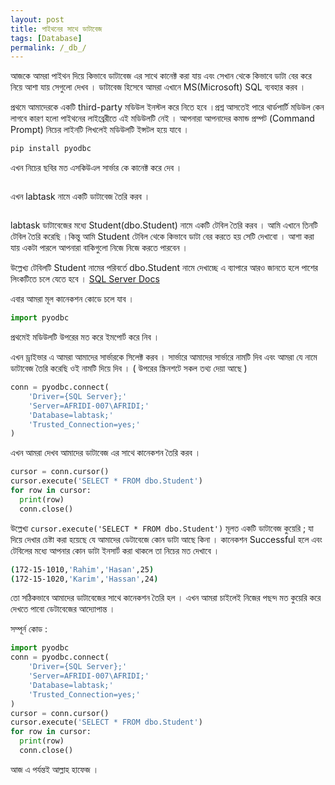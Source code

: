 ```yaml
---
layout: post
title: পাইথনের সাথে ডাটাবেজ
tags: [Database]
permalink: /_db_/
---
```


আজকে আমরা পাইথন দিয়ে কিভাবে ডাটাবেজ এর সাথে কানেক্ট করা যায় এবং সেখান থেকে কিভাবে ডাটা বের করে নিয়ে আশা যায় সেগুলো দেখব ।
ডাটাবেজ হিসেবে আমরা এখানে MS(Microsoft) SQL ব্যবহার করব ।

প্রথমে আমাদেরকে একটি third-party মডিউল ইনস্টল করে নিতে হবে ।প্রশ্ন আসতেই পারে থার্ডপার্টি মডিউল কেন লাগবে কারণ হলো পাইথনের
লাইব্রেরীতে এই মডিউলটি নেই । আপনারা আপনাদের কমান্ড প্রম্পট (Command Prompt) নিচের লাইনটি লিখলেই মডিউলটি ইন্সটল হয়ে যাবে ।

```py
pip install pyodbc
```
এখন নিচের ছবির মত এসকিউএল সার্ভার কে কানেক্ট করে দেব ।
<p align='center'>
<img src='https://user-images.githubusercontent.com/35966401/65819751-146e4280-e242-11e9-8053-96a9f2e7d2a3.png' alt=''>
</p>

এখন labtask নামে একটি ডাটাবেজ তৈরি করব ।
<p align='center'>
<img src='https://user-images.githubusercontent.com/35966401/65819771-61521900-e242-11e9-8e25-681397a1b51d.png' alt=''>
</p>
labtask ডাটাবেজের মধ্যে Student(dbo.Student) নামে একটি টেবিল তৈরি করব । আমি এখানে তিনটি টেবিল তৈরি করেছি ।কিন্তু আমি Student টেবিল থেকে কিভাবে ডাটা বের করতে হয় সেটি দেখাবো । আশা করা যায় একটা পারলে আপনারা বাকিগুলো নিজে নিজে করতে পারবেন ।

উল্লেখ্য টেবিলটি Student নামের পরিবর্তে dbo.Student নামে দেখাচ্ছে এ ব্যাপারে আরও জানতে হলে 
পাশের লিংকটিতে চলে যেতে হবে । [SQL Server Docs](https://bit.ly/2nSgGiy)

 এবার আমরা মূল কানেকশন কোডে চলে যাব ।
```py
import pyodbc
```
প্রথমেই মডিউলটি উপরের মত করে ইমপোর্ট করে নিব । 

এখন ড্রাইভার এ আমরা আমাদের সার্ভারকে সিলেক্ট করব । সার্ভারে আমাদের সার্ভারে নামটি দিব এবং আমরা যে নামে ডাটাবেজ তৈরি করেছি 
ওই নামটি দিয়ে দিব । ( উপরের স্ক্রিনশটে সকল তথ্য দেয়া আছে )
```py
conn = pyodbc.connect(
    'Driver={SQL Server};'
    'Server=AFRIDI-007\AFRIDI;'
    'Database=labtask;'
    'Trusted_Connection=yes;'
)
```
এখন আমরা দেখব আমাদের ডাটাবেজ এর সাথে কানেকশন তৈরি করব । 
```py
cursor = conn.cursor()
cursor.execute('SELECT * FROM dbo.Student')
for row in cursor:
  print(row)
  conn.close()
```
উল্লেখ্য `cursor.execute('SELECT * FROM dbo.Student')` মূলত একটি ডাটাবেজ কুয়েরি ; যা দিয়ে দেখার চেষ্টা করা হয়েছে যে আমাদের ডেটাবেজে কোন ডাটা আছে কিনা ।
কানেকশন Successful হলে এবং টেবিলের মধ্যে আপনার কোন ডাটা ইনসার্ট করা থাকলে তা নিচের মত দেখাবে ।
```sh
(172-15-1010,'Rahim','Hasan',25)
(172-15-1020,'Karim','Hassan',24)
```
তো সঠিকভাবে আমাদের ডাটাবেজের সাথে কানেকশন তৈরি হল । এখন আমরা চাইলেই নিজের পছন্দ মত কুয়েরি করে দেখতে পাবো ডেটাবেজের আদ্যোপান্ত ।


সম্পূর্ন কোড :
```py
import pyodbc
conn = pyodbc.connect(
    'Driver={SQL Server};'
    'Server=AFRIDI-007\AFRIDI;'
    'Database=labtask;'
    'Trusted_Connection=yes;'
)
cursor = conn.cursor()
cursor.execute('SELECT * FROM dbo.Student')
for row in cursor: 
  print(row)
  conn.close()
```


আজ এ পর্যন্তই আল্লাহ হাফেজ ।
